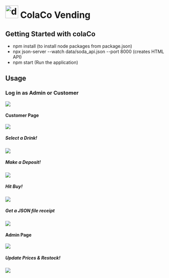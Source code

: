 # <img src="https://i.imgur.com/CW7vYWm.png" alt="drawing" width="40px"/> ColaCo Vending
## Getting Started with colaCo
* npm install (to install node packages from package.json)
* npx json-server --watch data/soda_api.json --port 8000 (creates HTML API)
* npm start (Run the application)

## Usage
### Log in as Admin or Customer

![](https://i.imgur.com/jwBkLiz.png)

#### Customer Page

![](https://i.imgur.com/LLeor4o.png)

##### Select a Drink!
![](https://i.imgur.com/qIDKAlt.png)
##### Make a Deposit!
![](https://i.imgur.com/JqfG0tQ.png)
##### Hit Buy!
![](https://i.imgur.com/bvTFQT5.png)
##### Get a JSON file receipt
![](https://i.imgur.com/CQqno1x.png)

#### Admin Page
![](https://i.imgur.com/GTEZ42p.png)
##### Update Prices & Restock!
![](https://i.imgur.com/X4NhJgt.png)
